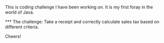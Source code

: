 This is coding challenge I have been working on. It is my first foray in the world of Java.

*** The challenge: 
Take a receipt and correctly calculate sales tax based on different criteria.


Cheers!
